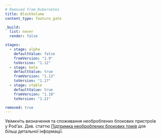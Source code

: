 ```yaml
---
# Removed from Kubernetes
title: BlockVolume
content_type: feature_gate

_build:
  list: never
  render: false

stages:
  - stage: alpha 
    defaultValue: false
    fromVersion: "1.9"
    toVersion: "1.12"
  - stage: beta 
    defaultValue: true
    fromVersion: "1.13"
    toVersion: "1.17"    
  - stage: stable
    defaultValue: true
    fromVersion: "1.18"
    toVersion: "1.21"    

removed: true
---
```

Увімкніть визначення та споживання необроблених блокових пристроїв у Podʼах. Див. статтю [Підтримка необроблених блокових томів](/uk/docs/concepts/storage/persistent-volumes/#raw-block-volume-support) для більш детальної інформації.
